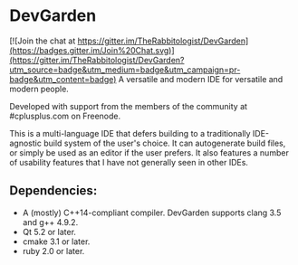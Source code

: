 # DevGarden

[![Join the chat at https://gitter.im/TheRabbitologist/DevGarden](https://badges.gitter.im/Join%20Chat.svg)](https://gitter.im/TheRabbitologist/DevGarden?utm_source=badge&utm_medium=badge&utm_campaign=pr-badge&utm_content=badge)
A versatile and modern IDE for versatile and modern people.

Developed with support from the members of the community at #cplusplus.com on Freenode.

This is a multi-language IDE that defers building to a traditionally IDE-agnostic build system of the user's choice.
It can autogenerate build files, or simply be used as an editor if the user prefers.
It also features a number of usability features that I have not generally seen in other IDEs.

## Dependencies:
* A (mostly) C++14-compliant compiler. DevGarden supports clang 3.5 and g++ 4.9.2.
* Qt 5.2 or later.
* cmake 3.1 or later.
* ruby 2.0 or later.
